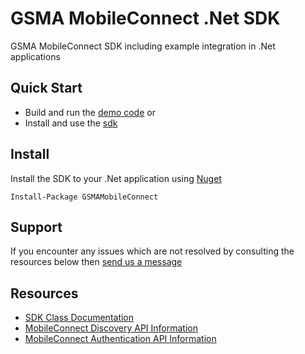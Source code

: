 # GSMA MobileConnect .Net SDK

GSMA MobileConnect SDK including example integration in .Net applications

## Quick Start

- Build and run the [demo code](mobile-connect-demos/)
or
- Install and use the [sdk](mobile-connect-sdk/)

## Install

Install the SDK to your .Net application using [Nuget](https://www.nuget.org/packages/GSMAMobileConnect)

```posh
Install-Package GSMAMobileConnect
```

## Support

If you encounter any issues which are not resolved by consulting the resources below then [send us a message](https://developer.mobileconnect.io/content/contact-us)

## Resources

- [SDK Class Documentation](docs/README.md)
- [MobileConnect Discovery API Information](https://developer.mobileconnect.io/content/discovery-api-0)
- [MobileConnect Authentication API Information](https://developer.mobileconnect.io/content/mobile-connect-api)
